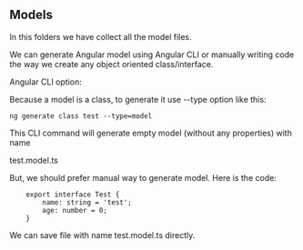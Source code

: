## Models

In this folders we have collect all the model files.

We can generate Angular model using Angular CLI or manually writing code the way we create any object oriented class/interface.

Angular CLI option:

Because a model is a class, to generate it use --type option like this:

`ng generate class test --type=model`

This CLI command will generate empty model (without any properties) with name

test.model.ts

But, we should prefer manual way to generate model. Here is the code:

        export interface Test {
            name: string = 'test';
            age: number = 0;
        }

We can save file with name test.model.ts directly.
